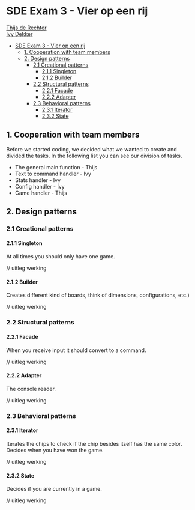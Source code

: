# SDE Exam 3 - Vier op een rij
[Thijs de Rechter](https://github.com/ThijsDeR/) <br>
[Ivy Dekker](https://github.com/Ivydk)

<!-- TOC -->
* [SDE Exam 3 - Vier op een rij](#sde-exam-3---vier-op-een-rij)
  * [1. Cooperation with team members](#1-cooperation-with-team-members)
  * [2. Design patterns](#2-design-patterns)
    * [2.1 Creational patterns](#21-creational-patterns)
      * [2.1.1 Singleton](#211-singleton)
      * [2.1.2 Builder](#212-builder)
    * [2.2 Structural patterns](#22-structural-patterns)
      * [2.2.1 Facade](#221-facade)
      * [2.2.2 Adapter](#222-adapter)
    * [2.3 Behavioral patterns](#23-behavioral-patterns)
      * [2.3.1 Iterator](#231-iterator)
      * [2.3.2 State](#232-state)
<!-- TOC -->

## 1. Cooperation with team members 
Before we started coding, we decided what we wanted to create and divided the tasks. In the following list you can see 
our division of tasks.

* The general main function - Thijs
* Text to command handler - Ivy
* Stats handler - Ivy
* Config handler - Ivy
* Game handler - Thijs

## 2. Design patterns 

### 2.1 Creational patterns
#### 2.1.1 Singleton
At all times you should only have one game. 

// uitleg werking

#### 2.1.2 Builder
Creates different kind of boards, think of dimensions, configurations, etc.)

// uitleg werking

### 2.2 Structural patterns
#### 2.2.1 Facade 
When you receive input it should convert to a command.

// uitleg werking

#### 2.2.2 Adapter 
The console reader. 

// uitleg werking

### 2.3 Behavioral patterns
#### 2.3.1 Iterator
Iterates the chips to check if the chip besides itself has the same color. Decides when you have won the game.

// uitleg werking

#### 2.3.2 State
Decides if you are currently in a game. 

// uitleg werking
